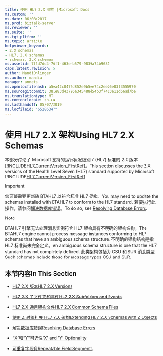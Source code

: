 ```yaml
---
title: 使用 HL7 2.X 架构 |Microsoft Docs
ms.custom: ''
ms.date: 06/08/2017
ms.prod: biztalk-server
ms.reviewer: ''
ms.suite: ''
ms.tgt_pltfrm: ''
ms.topic: article
helpviewer_keywords:
- 2.X schemas
- HL7, 2.X schemas
- schemas, 2.X schemas
ms.assetid: 7f2d7dd4-76f1-463e-b579-9839a74b9631
caps.latest.revision: 5
author: MandiOhlinger
ms.author: mandia
manager: anneta
ms.openlocfilehash: a5ea42c0479d852e9b5ee74c2ee76e83f3555970
ms.sourcegitcommit: 381e83d43796a345488d54b3f7413e11d56ad7be
ms.translationtype: MT
ms.contentlocale: zh-CN
ms.lasthandoff: 05/07/2019
ms.locfileid: "65286347"
---
```

# <a name="using-hl7-2x-schemas"></a><span data-ttu-id="233c8-102">使用 HL7 2.X 架构</span><span class="sxs-lookup"><span data-stu-id="233c8-102">Using HL7 2.X Schemas</span></span>
<span data-ttu-id="233c8-103">本部分讨论了 Microsoft 支持的运行状况级别 7 (HL7) 标准的 2.X 版本[!INCLUDE[HL7_CurrentVersion_FirstRef](../../includes/hl7-currentversion-firstref-md.md)]。</span><span class="sxs-lookup"><span data-stu-id="233c8-103">This section discusses the 2.X versions of the Health Level Seven (HL7) standard supported by Microsoft [!INCLUDE[HL7_CurrentVersion_FirstRef](../../includes/hl7-currentversion-firstref-md.md)].</span></span>  
  
> [!IMPORTANT]
>  <span data-ttu-id="233c8-104">您可能需要更新随 BTAHL7 以符合标准 HL7 架构。</span><span class="sxs-lookup"><span data-stu-id="233c8-104">You may need to update the schemas installed with BTAHL7 to conform to the HL7 standard.</span></span> <span data-ttu-id="233c8-105">若要执行此操作，请参阅[解决数据库错误](../../adapters-and-accelerators/accelerator-hl7/resolving-database-errors.md)。</span><span class="sxs-lookup"><span data-stu-id="233c8-105">To do so, see [Resolving Database Errors](../../adapters-and-accelerators/accelerator-hl7/resolving-database-errors.md).</span></span>  
  
> [!NOTE]
>  <span data-ttu-id="233c8-106">BTAHL7 引擎无法处理消息实例符合 HL7 架构具有不明确的架构结构。</span><span class="sxs-lookup"><span data-stu-id="233c8-106">The BTAHL7 engine cannot process message instances conforming to HL7 schemas that have an ambiguous schema structure.</span></span> <span data-ttu-id="233c8-107">不明确的架构结构是指 HL7 标准尚未完全定义。</span><span class="sxs-lookup"><span data-stu-id="233c8-107">An ambiguous schema structure is one that the HL7 standard has not completely defined.</span></span> <span data-ttu-id="233c8-108">此类架构包括为 CSU 和 SUR.消息类型</span><span class="sxs-lookup"><span data-stu-id="233c8-108">Such schemas include those for message types CSU and SUR.</span></span>  
  
## <a name="in-this-section"></a><span data-ttu-id="233c8-109">本节内容</span><span class="sxs-lookup"><span data-stu-id="233c8-109">In This Section</span></span>  
  
-   [<span data-ttu-id="233c8-110">HL7 2.X 版本</span><span class="sxs-lookup"><span data-stu-id="233c8-110">HL7 2.X Versions</span></span>](../../adapters-and-accelerators/accelerator-hl7/hl7-2-x-versions.md)  
  
-   [<span data-ttu-id="233c8-111">HL7 2.X 子文件夹和事件</span><span class="sxs-lookup"><span data-stu-id="233c8-111">HL7 2.X Subfolders and Events</span></span>](../../adapters-and-accelerators/accelerator-hl7/hl7-2-x-subfolders-and-events.md)  
  
-   [<span data-ttu-id="233c8-112">HL7 2.X 通用架构文件</span><span class="sxs-lookup"><span data-stu-id="233c8-112">HL7 2.X Common Schema Files</span></span>](../../adapters-and-accelerators/accelerator-hl7/hl7-2-x-common-schema-files.md)  
  
-   [<span data-ttu-id="233c8-113">使用 Z 对象扩展 HL7 2.X 架构</span><span class="sxs-lookup"><span data-stu-id="233c8-113">Extending HL7 2.X Schemas with Z Objects</span></span>](../../adapters-and-accelerators/accelerator-hl7/extending-hl7-2-x-schemas-with-z-objects.md)  
  
-   [<span data-ttu-id="233c8-114">解决数据库错误</span><span class="sxs-lookup"><span data-stu-id="233c8-114">Resolving Database Errors</span></span>](../../adapters-and-accelerators/accelerator-hl7/resolving-database-errors.md)  
  
-   [<span data-ttu-id="233c8-115">“X”和“Y”可选性</span><span class="sxs-lookup"><span data-stu-id="233c8-115">'X' and 'Y' Optionality</span></span>](../../adapters-and-accelerators/accelerator-hl7/x-and-y-optionality.md)  
  
-   [<span data-ttu-id="233c8-116">可重复字段段</span><span class="sxs-lookup"><span data-stu-id="233c8-116">Repeatable Field Segments</span></span>](../../adapters-and-accelerators/accelerator-hl7/repeatable-field-segments.md)